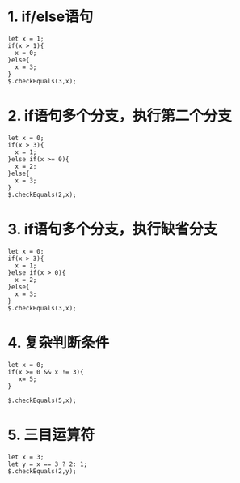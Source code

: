 # 1. if/else语句

````expr
let x = 1;
if(x > 1){
  x = 0;
}else{
  x = 3;
}
$.checkEquals(3,x);
````

# 2. if语句多个分支，执行第二个分支

````expr
let x = 0;
if(x > 3){
  x = 1;
}else if(x >= 0){
  x = 2;
}else{
  x = 3;
}
$.checkEquals(2,x);
````

# 3. if语句多个分支，执行缺省分支

````expr
let x = 0;
if(x > 3){
  x = 1;
}else if(x > 0){
  x = 2;
}else{
  x = 3;
}
$.checkEquals(3,x);
````

# 4. 复杂判断条件

````expr
let x = 0;
if(x >= 0 && x != 3){
   x= 5;
}

$.checkEquals(5,x);
````

# 5. 三目运算符

````expr
let x = 3;
let y = x == 3 ? 2: 1;
$.checkEquals(2,y);
````